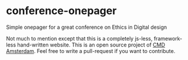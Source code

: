 # conference-onepager
Simple onepager for a great conference on Ethics in Digital design

Not much to mention except that this is a completely js-less, framework-less hand-written website. This is an open source project of [CMD Amsterdam](cmd-amsterdam.nl). Feel free to write a pull-request if you want to contribute.
